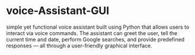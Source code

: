 # voice-Assistant-GUI
 simple yet functional voice assistant built using Python that allows users to interact via voice commands. The assistant can greet the user, tell the current time and date, perform Google searches, and provide predefined responses — all through a user-friendly graphical interface.
